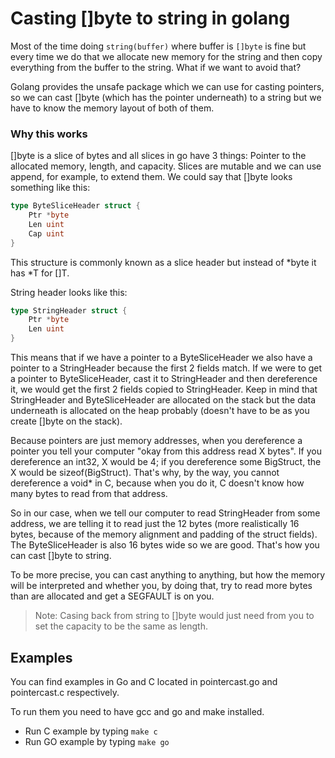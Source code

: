 # Casting []byte to string in golang

Most of the time doing `string(buffer)` where buffer is `[]byte` is fine but every time we do that we allocate new memory for the string and then copy everything from the buffer to the string. What if we want to avoid that?

Golang provides the unsafe package which we can use for casting pointers, so we can cast []byte (which has the pointer underneath) to a string but we have to know the memory layout of both of them.

### Why this works

[]byte is a slice of bytes and all slices in go have 3 things: Pointer to the allocated memory, length, and capacity. Slices are mutable and we can use append, for example, to extend them. We could say that []byte looks something like this:

```go
type ByteSliceHeader struct {
    Ptr *byte
    Len uint
    Cap uint
}
```

This structure is commonly known as a slice header but instead of *byte it has *T for []T.

String header looks like this:

```go
type StringHeader struct {
    Ptr *byte
    Len uint
}
```

This means that if we have a pointer to a ByteSliceHeader we also have a pointer to a StringHeader because the first 2 fields match. If we were to get a pointer to ByteSliceHeader, cast it to StringHeader and then dereference it, we would get the first 2 fields copied to StringHeader. Keep in mind that StringHeader and ByteSliceHeader are allocated on the stack but the data underneath is allocated on the heap probably (doesn't have to be as you create []byte on the stack).

Because pointers are just memory addresses, when you dereference a pointer you tell your computer "okay from this address read X bytes". If you dereference an int32, X would be 4; if you dereference some BigStruct, the X would be sizeof(BigStruct). That's why, by the way, you cannot dereference a void* in C, because when you do it, C doesn't know how many bytes to read from that address.

So in our case, when we tell our computer to read StringHeader from some address, we are telling it to read just the 12 bytes (more realistically 16 bytes, because of the memory alignment and padding of the struct fields). The ByteSliceHeader is also 16 bytes wide so we are good. That's how you can cast []byte to string.

To be more precise, you can cast anything to anything, but how the memory will be interpreted and whether you, by doing that, try to read more bytes than are allocated and get a SEGFAULT is on you.

> Note: Casing back from string to []byte would just need from you to set the capacity to be the same as length.

## Examples

You can find examples in Go and C located in pointercast.go and pointercast.c respectively.

To run them you need to have gcc and go and make installed. 

- Run C example by typing `make c`
- Run GO example by typing `make go`
